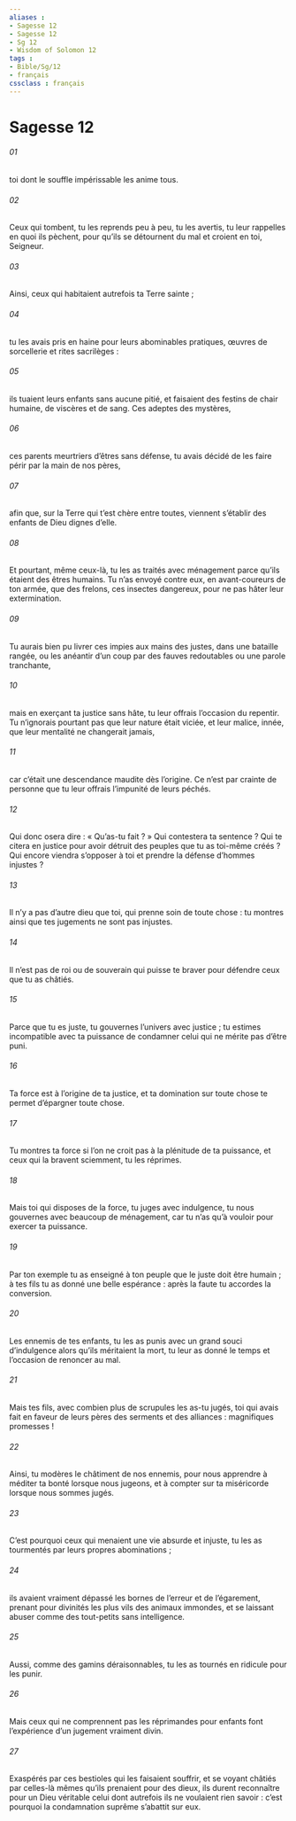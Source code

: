 ```yaml
---
aliases : 
- Sagesse 12
- Sagesse 12
- Sg 12
- Wisdom of Solomon 12
tags : 
- Bible/Sg/12
- français
cssclass : français
---
```


# Sagesse 12

###### 01
toi dont le souffle impérissable les anime tous.
###### 02
Ceux qui tombent, tu les reprends peu à peu,
tu les avertis, tu leur rappelles en quoi ils pèchent,
pour qu’ils se détournent du mal
et croient en toi, Seigneur.
###### 03
Ainsi, ceux qui habitaient autrefois ta Terre sainte ;
###### 04
tu les avais pris en haine pour leurs abominables pratiques,
œuvres de sorcellerie et rites sacrilèges :
###### 05
ils tuaient leurs enfants sans aucune pitié,
et faisaient des festins de chair humaine, de viscères et de sang.
Ces adeptes des mystères,
###### 06
ces parents meurtriers d’êtres sans défense,
tu avais décidé de les faire périr par la main de nos pères,
###### 07
afin que, sur la Terre qui t’est chère entre toutes,
viennent s’établir des enfants de Dieu dignes d’elle.
###### 08
Et pourtant, même ceux-là, tu les as traités avec ménagement
parce qu’ils étaient des êtres humains.
Tu n’as envoyé contre eux, en avant-coureurs de ton armée,
que des frelons, ces insectes dangereux,
pour ne pas hâter leur extermination.
###### 09
Tu aurais bien pu livrer ces impies aux mains des justes,
dans une bataille rangée,
ou les anéantir d’un coup
par des fauves redoutables ou une parole tranchante,
###### 10
mais en exerçant ta justice sans hâte,
tu leur offrais l’occasion du repentir.
Tu n’ignorais pourtant pas que leur nature était viciée,
et leur malice, innée,
que leur mentalité ne changerait jamais,
###### 11
car c’était une descendance maudite dès l’origine.
Ce n’est par crainte de personne
que tu leur offrais l’impunité de leurs péchés.
###### 12
Qui donc osera dire : « Qu’as-tu fait ? »
Qui contestera ta sentence ?
Qui te citera en justice
pour avoir détruit des peuples que tu as toi-même créés ?
Qui encore viendra s’opposer à toi
et prendre la défense d’hommes injustes ?
###### 13
Il n’y a pas d’autre dieu que toi,
qui prenne soin de toute chose :
tu montres ainsi que tes jugements ne sont pas injustes.
###### 14
Il n’est pas de roi ou de souverain qui puisse te braver
pour défendre ceux que tu as châtiés.
###### 15
Parce que tu es juste, tu gouvernes l’univers avec justice ;
tu estimes incompatible avec ta puissance
de condamner celui qui ne mérite pas d’être puni.
###### 16
Ta force est à l’origine de ta justice,
et ta domination sur toute chose
te permet d’épargner toute chose.
###### 17
Tu montres ta force
si l’on ne croit pas à la plénitude de ta puissance,
et ceux qui la bravent sciemment, tu les réprimes.
###### 18
Mais toi qui disposes de la force,
tu juges avec indulgence,
tu nous gouvernes avec beaucoup de ménagement,
car tu n’as qu’à vouloir pour exercer ta puissance.
###### 19
Par ton exemple tu as enseigné à ton peuple
que le juste doit être humain ;
à tes fils tu as donné une belle espérance :
après la faute tu accordes la conversion.
###### 20
Les ennemis de tes enfants,
tu les as punis avec un grand souci d’indulgence
alors qu’ils méritaient la mort,
tu leur as donné le temps et l’occasion de renoncer au mal.
###### 21
Mais tes fils, avec combien plus de scrupules les as-tu jugés,
toi qui avais fait en faveur de leurs pères des serments et des alliances :
magnifiques promesses !
###### 22
Ainsi, tu modères le châtiment de nos ennemis,
pour nous apprendre à méditer ta bonté lorsque nous jugeons,
et à compter sur ta miséricorde lorsque nous sommes jugés.
###### 23
C’est pourquoi ceux qui menaient une vie absurde et injuste,
tu les as tourmentés par leurs propres abominations ;
###### 24
ils avaient vraiment dépassé les bornes de l’erreur et de l’égarement,
prenant pour divinités les plus vils des animaux immondes,
et se laissant abuser comme des tout-petits sans intelligence.
###### 25
Aussi, comme des gamins déraisonnables,
tu les as tournés en ridicule pour les punir.
###### 26
Mais ceux qui ne comprennent pas les réprimandes pour enfants
font l’expérience d’un jugement vraiment divin.
###### 27
Exaspérés par ces bestioles qui les faisaient souffrir,
et se voyant châtiés par celles-là mêmes qu’ils prenaient pour des dieux,
ils durent reconnaître pour un Dieu véritable
celui dont autrefois ils ne voulaient rien savoir :
c’est pourquoi la condamnation suprême s’abattit sur eux.
